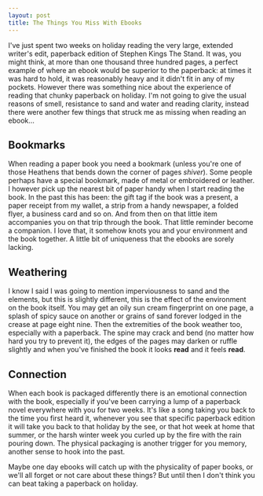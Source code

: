 ```yaml
---
layout: post
title: The Things You Miss With Ebooks 
---
```


I've just spent two weeks on holiday reading the very large, extended writer's edit, paperback edition of Stephen Kings The Stand. It was, you might think, at more than one thousand three hundred pages, a perfect example of where an ebook would be superior to the paperback: at times it was hard to hold, it was reasonably heavy and it didn't fit in any of my pockets. However there was something nice about the experience of reading that chunky paperback on holiday. I'm not going to give the usual reasons of smell, resistance to sand and water and reading clarity, instead there were another few things that struck me as missing when reading an ebook...

## Bookmarks
When reading a paper book you need a bookmark (unless you're one of those Heathens that bends down the corner of pages *shiver*). Some people perhaps have a special bookmark, made of metal or embroidered or leather. I however pick up the nearest bit of paper handy when I start reading the book. In the past this has been: the gift tag if the book was a present, a paper receipt from my wallet, a strip from a handy newspaper, a folded flyer, a business card and so on. And from then on that little item accompanies you on that trip through the book. That little reminder become a companion. I love that, it somehow knots you and your environment and the book together. A little bit of uniqueness that the ebooks are sorely lacking.

## Weathering
I know I said I was going to mention imperviousness to sand and the elements, but this is slightly different, this is the effect of the environment on the book itself. You may get an oily sun cream fingerprint on one page, a splash of spicy sauce on another or grains of sand forever lodged in the crease at page eight nine. Then the extremities of the book weather too, especially with a paperback. The spine may crack and bend (no matter how hard you try to prevent it), the edges of the pages may darken or ruffle slightly and when you've finished the book it looks **read** and it feels **read**.

## Connection
When each book is packaged differently there is an emotional connection with the book, especially if you've been carrying a lump of a paperback novel everywhere with you for two weeks. It's like a song taking you back to the time you first heard it, whenever you see that specific paperback edition it will take you back to that holiday by the see, or that hot week at home that summer, or the harsh winter week you curled up by the fire with the rain pouring down. The physical packaging is another trigger for you memory, another sense to hook into the past.

Maybe one day ebooks will catch up with the physicality of paper books, or we'll all forget or not care about these things? But until then I don't think you can beat taking a paperback on holiday. 

